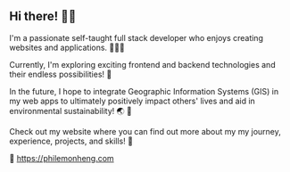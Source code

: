 ## Hi there! 👋🏻

I'm a passionate self-taught full stack developer who enjoys creating websites and applications. 👨🏻‍💻

Currently, I'm exploring exciting frontend and backend technologies and their endless possibilities! 💫

In the future, I hope to integrate Geographic Information Systems (GIS) in my web apps to ultimately positively impact others' lives and aid in environmental sustainability! 🌏 🌳

Check out my website where you can find out more about my my journey, experience, projects, and skills! 🎯

🔗 https://philemonheng.com
